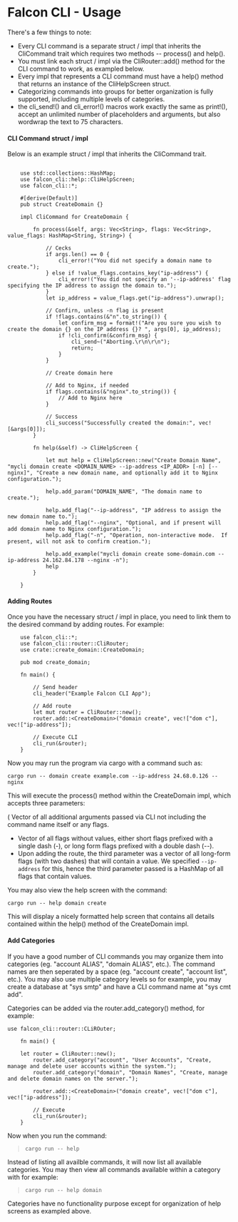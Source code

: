 
# Falcon CLI - Usage

There's a few things to note:

* Every CLI command is a separate struct / impl that inherits the CliCommand trait which requires two methods -- process() and help().
* You must link each struct / impl via the CliRouter::add() method for the CLI command to work, as exampled below.
* Every impl that represents a CLI command must have a help() method that returns an instance of the CliHelpScreen struct. 
* Categorizing commands into groups for better organization is fully supported, including multiple levels of categories.
* the cli_send!() and cli_error!() macros work exactly the same as print!(), accept an unlimited number of placeholders and arguments, but also wordwrap the text to 75 characters.

#### CLI Command struct / impl

Below is an example struct / impl that inherits the CliCommand trait.

~~~

    use std::collections::HashMap;
    use falcon_cli::help::CliHelpScreen;
    use falcon_cli::*;

    #[derive(Default)]
    pub struct CreateDomain {}

    impl CliCommand for CreateDomain {

        fn process(&self, args: Vec<String>, flags: Vec<String>, value_flags: HashMap<String, String>) {

            // Cecks
            if args.len() == 0 {
                cli_error!("You did not specify a domain name to create.");
            } else if !value_flags.contains_key("ip-address") {
                cli_error!("You did not specify an '--ip-address' flag specifying the IP address to assign the domain to.");
            }
            let ip_address = value_flags.get("ip-address").unwrap();

            // Confirn, unless -n flag is present
            if !flags.contains(&"n".to_string()) {
                let confirm_msg = format!("Are you sure you wish to create the domain {} on the IP address {}? ", args[0], ip_address);
                if !cli_confirm(&confirm_msg) {
                    cli_send~("Aborting.\r\n\r\n");
                    return;
                }
            }

            // Create domain here

            // Add to Nginx, if needed
            if flags.contains(&"nginx".to_string()) {
                // Add to Nginx here
            }

            // Success
            cli_success("Successfully created the domain:", vec![&args[0]]);
        }

        fn help(&self) -> CliHelpScreen {

            let mut help = CliHelpScreen::new("Create Domain Name", "mycli domain create <DOMAIN_NAME> --ip-address <IP_ADDR> [-n] [--nginx]", "Create a new domain name, and optionally add it to Nginx configuration.");

            help.add_param("DOMAIN_NAME", "The domain name to create.");

            help.add_flag("--ip-address", "IP address to assign the new domain name to.");
            help.add_flag("--nginx", "Optional, and if present will add domain name to Nginx configuration.");
            help.add_flag("-n", "Operation, non-interactive mode.  If present, will not ask to confirm creation.");

            help.add_example("mycli domain create some-domain.com --ip-address 24.162.84.178 --nginx -n");
            help
        }

    }
~~~


#### Adding Routes

Once you have the necessary struct / impl in place, you need to link them to the desired command by adding routes.  For example:

~~~
    use falcon_cli::*;
    use falcon_cli::router::CliRouter;
    use crate::create_domain::CreateDomain;

    pub mod create_domain;

    fn main() {

        // Send header
        cli_header("Example Falcon CLI App");

        // Add route
        let mut router = CliRouter::new();
        router.add::<CreateDomain>("domain create", vec!["dom c"], vec!["ip-address"]); 

        // Execute CLI
        cli_run(&router);
    }
~~~

Now you may run the program via cargo with a command such as:

`cargo run -- domain create example.com --ip-address 24.68.0.126 --nginx`

This will execute the process() method within the CreateDomain impl, which accepts three parameters:

( Vector of all additional arguments passed via CLI not including the command name itself or any flags.
* Vector of all flags without values, either short flags prefixed with a single dash (-), or long form flags prefixed with a double dash (--).
* Upon adding the route, the third parameter was a vector of all long-form flags (with two dashes) that will contain a value.  We specified `--ip-address` for this, hence the third parameter passed is a HashMap of all flags that contain values.

You may also view the help screen with the command:

`cargo run -- help domain create`

This will display a nicely formatted help screen that contains all details contained within the help() method of the CreateDomain impl.


#### Add Categories

If you have a good number of CLI commands you may organize them into categories (eg. "account ALIAS", "domain ALIAS", etc.).  The 
command names are then seperated by a space (eg. "account create", "account list", etc.).  You may also use multiple category levels so for example, 
you may create a database at "sys smtp" and have a CLI command name at "sys cmt add".

Categories can be added via the router.add_category() method, for example:

    use falcon_cli::router::CLiROuter;
~~~
    fn main() {

    let router = CliRouter::new();
        router.add_category("account", "User Accounts", "Create, manage and delete user accounts within the system.");
        router.add_category("domain", "Domain Names", "Create, manage and delete domain names on the server.");

        router.add::<CreateDomain>("domain create", vec!["dom c"], vec!["ip-address"]); 

        // Execute
        cli_run(&router);
    }
~~~

Now when you run the command:

> `cargo run -- help`

Instead of listing all availble commands, it will now list all available categories.  You may then view all commands available within a category with for example:

> `cargo run -- help domain`

Categories have no functionality purpose except for organization of help screens as exampled above.




